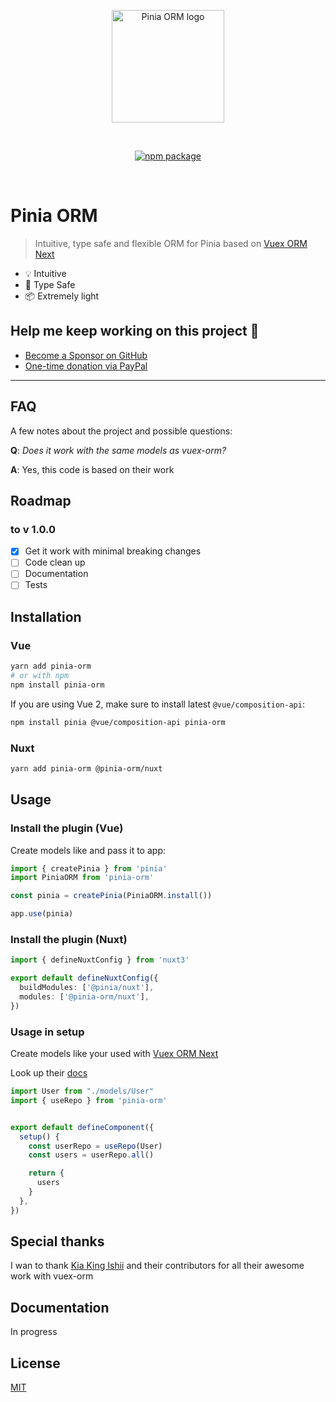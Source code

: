 <p align="center">
  <a href="https://github.com/storm-tail/pinia-orm" target="_blank" rel="noopener noreferrer">
    <img width="180" src="https://pinia-orm.codedredd.de/logo_pinia_orm.png" alt="Pinia ORM logo">
  </a>
</p>
<br/>
<p align="center">
  <a href="https://npmjs.com/package/pinia-orm"><img src="https://badgen.net/npm/v/pinia-orm" alt="npm package"></a>
</p>
<br/>

# Pinia ORM

> Intuitive, type safe and flexible ORM for Pinia based on [Vuex ORM Next](https://github.com/vuex-orm/vuex-orm-next)

- 💡 Intuitive
- 🔑 Type Safe
- 📦 Extremely light

## Help me keep working on this project 💚

- [Become a Sponsor on GitHub](https://github.com/sponsors/codedredd)
- [One-time donation via PayPal](https://paypal.me/dredd1984)

<!--sponsors start-->


<!--sponsors end-->

---

## FAQ

A few notes about the project and possible questions:

**Q**: _Does it work with the same models as vuex-orm?_

**A**: Yes, this code is based on their work

## Roadmap

### to v 1.0.0
- [x] Get it work with minimal breaking changes
- [ ] Code clean up
- [ ] Documentation
- [ ] Tests

## Installation

### Vue

```bash
yarn add pinia-orm
# or with npm
npm install pinia-orm
```

If you are using Vue 2, make sure to install latest `@vue/composition-api`:

```bash
npm install pinia @vue/composition-api pinia-orm
```

### Nuxt

````bash
yarn add pinia-orm @pinia-orm/nuxt
````

## Usage

### Install the plugin (Vue)

Create models like and pass it to app:

```js
import { createPinia } from 'pinia'
import PiniaORM from 'pinia-orm'

const pinia = createPinia(PiniaORM.install())

app.use(pinia)
```

### Install the plugin (Nuxt)

````ts
import { defineNuxtConfig } from 'nuxt3'

export default defineNuxtConfig({
  buildModules: ['@pinia/nuxt'],
  modules: ['@pinia-orm/nuxt'],
})
````

### Usage in setup

Create models like your used with [Vuex ORM Next](https://github.com/vuex-orm/vuex-orm-next)

Look up their [docs](https://next.vuex-orm.org/)

```ts
import User from "./models/User"
import { useRepo } from 'pinia-orm'


export default defineComponent({
  setup() {
    const userRepo = useRepo(User)
    const users = userRepo.all()

    return {
      users
    }
  },
})
```

## Special thanks

I wan to thank [Kia King Ishii](https://github.com/kiaking) and their contributors for all their awesome work with vuex-orm

## Documentation

In progress

## License

[MIT](http://opensource.org/licenses/MIT)

